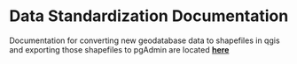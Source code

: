 # Data Standardization Documentation

Documentation for converting new geodatabase data to shapefiles in qgis and exporting those shapefiles to pgAdmin are located [**here**](https://github.com/Conexon/Data-Standardization/blob/main/documentation/shapefile_import.md) 

